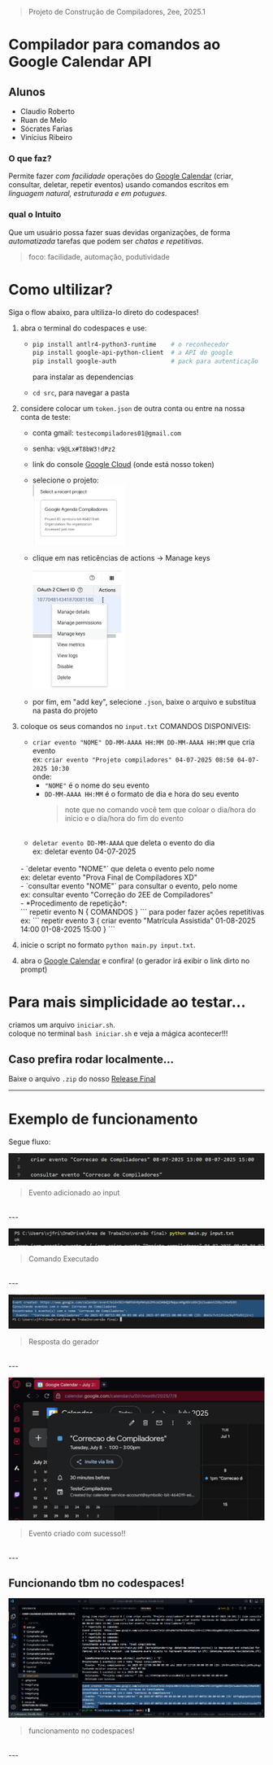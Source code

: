 <!-- 
# comp-calendar
Ele trabalha om a logica de construção de compiladores pra criar comandos que serão uteis para API Google Calendar
-->

> Projeto de Construção de Compiladores, 2ee, 2025.1

# Compilador para comandos ao Google Calendar API
## Alunos
- Claudio Roberto
- Ruan de Melo
- Sócrates Farias
- Vinícius Ribeiro

### O que faz?
Permite fazer *com facilidade* operações do [Google Calendar](https://calendar.google.com/calendar/u/0/r) (criar, consultar, deletar, repetir eventos) usando comandos escritos em _linguagem natural, estruturada e em potugues_.

### qual o Intuito
Que um usuário possa fazer suas devidas organizações, de forma _automatizada_ tarefas que podem ser _chatas e repetitivas_.

> foco: facilidade, automação, podutividade

# Como ultilizar?
Siga o flow abaixo, para ultiliza-lo direto do codespaces!

1. abra o terminal do codespaces e use:
    - ```bash
      pip install antlr4-python3-runtime    # o reconhecedor
      pip install google-api-python-client  # a API do google
      pip install google-auth               # pack para autenticação
      ```
      para instalar as dependencias 

    - `cd src`, para navegar a pasta
<!--2. descopacte o `token.zip` ou coloque um `token.json` da sua conta -->
2. considere colocar um `token.json` de outra conta ou entre na nossa conta de teste:
    - conta gmail: `testecompiladores01@gmail.com`
    - senha: `v9@Lx#T8bW3!dPz2`
    - link do console [Google Cloud](console.cloud.google.com/iam-admin/serviceaccounts) (onde está nosso token)
    - selecione o projeto: <br> <!--![projeto](image6.png)--> <img src="image6.png" alt="projeto" width="40%">

    - clique em nas reticências de actions -> Manage keys <br> <!-- ![chave](image.png) --> <img src="image.png" alt="chave" width="40%">
    - por fim, em "add key", selecione `.json`, baixe o arquivo e substitua na pasta do projeto
3. coloque os seus comandos no `input.txt`
    COMANDOS DISPONIVEIS:
    - `criar evento "NOME" DD-MM-AAAA HH:MM DD-MM-AAAA HH:MM` que cria evento
        <br>ex: `criar evento "Projeto compiladores" 04-07-2025 08:50 04-07-2025 10:30`
        <br>onde:
        - `"NOME"` é o nome do seu evento
        - `DD-MM-AAAA HH:MM` é o formato de dia e hora do seu evento
            > note que no comando você tem que coloar o dia/hora do inicio e o dia/hora do fim do evento
        <br>
    - `deletar evento DD-MM-AAAA` que deleta o evento do dia
    <br>ex: deletar evento 04-07-2025
    <br>
    - `deletar evento "NOME"` que deleta o evento pelo nome
    <br>ex: deletar evento "Prova Final de Compiladores XD"
    <br>
    - `consultar evento "NOME"` para consultar o evento, pelo nome
    <br>ex: consultar evento "Correção do 2EE de Compiladores"
    <br>
    - *Procedimento de repetição*:
    <br>
    ```
    repetir evento N {
        COMANDOS
    }
    ```
    para poder fazer ações repetitivas
    <br>ex:
    ```
    repetir evento 3 {
        criar evento "Matrícula Assistida" 01-08-2025 14:00 01-08-2025 15:00
    }
    ```


3. inicie o script no formato `python main.py input.txt`.
<!--4. ultilize o comando `tal` para...-->
4. abra o [Google Calendar](https://calendar.google.com/calendar/u/0/r) e confira! (o gerador irá exibir o link dirto no prompt)<!--TODO: POR O LINK-->

<!--ver o que luis pediu pra ser feito-->

# Para mais simplicidade ao testar...
criamos um arquivo `iniciar.sh`.
<br>
coloque no terminal `bash iniciar.sh` e veja a mágica acontecer!!!

## Caso prefira rodar localmente...
Baixe o arquivo `.zip` do nosso [Release Final]()

---
# Exemplo de funcionamento
Segue fluxo:

![Input](image1.png)
> Evento adicionado ao input
<br>
---

![Comando](image2.png)
>Comando Executado
<br>
---

![output](image3.png)
>Resposta do gerador
<br>
---

![Sucesso](image4.png)
>Evento criado com sucesso!!
<br>
---

## Funcionando tbm no codespaces!

![codespaces](image5.png)
>funcionamento no codespaces!
<br>
---